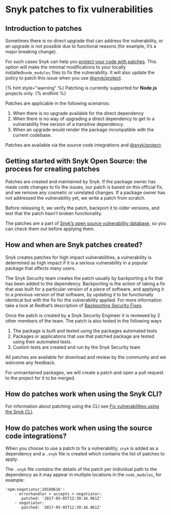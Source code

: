 # Snyk patches to fix vulnerabilities

## Introduction to patches

Sometimes there is no direct upgrade that can address the vulnerability, or an upgrade is not possible due to functional reasons (for example, it’s a major breaking change).

For such cases Snyk can help you [protect your code with patches](../../../snyk-cli/test-for-vulnerabilities/protect-your-code-with-patches.md). This option will make the minimal modifications to your locally installed`node_modules` files to fix the vulnerability. It will also update the policy to patch this issue when you use [@snyk/protect](https://github.com/snyk/cli/tree/master/packages/snyk-protect).

{% hint style="warning" %}
Patching is currently supported for **Node.js** projects only.
{% endhint %}

Patches are applicable in the following scenarios:

1. When there is no upgrade available for the direct dependency
2. When there is no way of upgrading a direct dependency to get to a vulnerability free version of a transitive dependency.
3. When an upgrade would render the package incompatible with the current codebase.

Patches are available via the source code integrations and [@snyk/protect](https://github.com/snyk/cli/tree/master/packages/snyk-protect).

## Getting started with Snyk Open Source: the process for creating patches

Patches are created and maintained by Snyk. If the package owner has made code changes to fix the issues, our patch is based on this official fix, and we remove any cosmetic or unrelated changes. If a package owner has not addressed the vulnerability yet, we write a patch from scratch.

Before releasing it, we verify the patch, backport it to older versions, and test that the patch hasn’t broken functionality.

The patches are a part of [Snyk’s open source vulnerability database](using-the-snyk-vulnerability-database.md), so you can check them out before applying them.

## How and when are Snyk patches created?

Snyk creates patches for high impact vulnerabilities, a vulnerability is determined as high impact if it is a serious vulnerability in a popular package that affects many users.

The Snyk Security team creates the patch usually by backporting a fix that has been added to the dependency. Backporting is the action of taking a fix that was built for a particular version of a piece of software, and applying it to a previous version of that software, by updating it to be functionally identical but with the fix for the vulnerability applied. For more information take a look at Redhat’s description of [Backporting Security Fixes](https://access.redhat.com/security/updates/backporting).

Once the patch is created by a Snyk Security Engineer it is reviewed by 2 other members of the team. The patch is also tested in the following ways

1. The package is built and tested using the packages automated tests
2. Packages or applications that use that patched package are tested using their automated tests.
3. Custom tests are created and run by the Snyk Security team

All patches are available for download and review by the community and we welcome any feedback.

For unmaintained packages, we will create a patch and open a pull request to the project for it to be merged.

## How do patches work when using the Snyk CLI?

For information about patching using the CLI see [Fix vulnerabilities using the Snyk CLI](../../../snyk-cli/test-for-vulnerabilities/fix-vulnerabilities-using-the-snyk-cli.md).

## How do patches work when using the source code integrations?

When you choose to use a patch to fix a vulnerability, `snyk` is added as a dependency and a `.snyk` file is created which contains the list of patches to apply.

The `.snyk` file contains the details of the patch per individual path to the dependency as it may appear in multiple locations in the `node_modules`, for example:

```
'npm:negotiator:20160616':
    - errorhandler > accepts > negotiator:
       patched: '2017-05-05T12:39:16.961Z'
    - negotiator: 
       patched: '2017-05-05T12:39:16.961Z'
```
